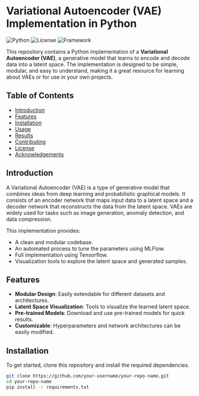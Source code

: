 # Variational Autoencoder (VAE) Implementation in Python

![Python](https://img.shields.io/badge/Python-3.8%2B-blue)
![License](https://img.shields.io/badge/License-MIT-green)
![Framework](https://img.shields.io/badge/Framework-PyTorch/TensorFlow-red) <!-- Choose the framework you used -->

This repository contains a Python implementation of a **Variational Autoencoder (VAE)**, a generative model that learns to encode and decode data into a latent space. The implementation is designed to be simple, modular, and easy to understand, making it a great resource for learning about VAEs or for use in your own projects.

## Table of Contents
- [Introduction](#introduction)
- [Features](#features)
- [Installation](#installation)
- [Usage](#usage)
- [Results](#results)
- [Contributing](#contributing)
- [License](#license)
- [Acknowledgements](#acknowledgements)

## Introduction
A Variational Autoencoder (VAE) is a type of generative model that combines ideas from deep learning and probabilistic graphical models. It consists of an encoder network that maps input data to a latent space and a decoder network that reconstructs the data from the latent space. VAEs are widely used for tasks such as image generation, anomaly detection, and data compression.

This implementation provides:
- A clean and modular codebase.
- An automated process to tune the parameters using MLFlow.
- Full implementation using Tensorflow.
- Visualization tools to explore the latent space and generated samples.

## Features
- **Modular Design**: Easily extendable for different datasets and architectures.
- **Latent Space Visualization**: Tools to visualize the learned latent space.
- **Pre-trained Models**: Download and use pre-trained models for quick results.
- **Customizable**: Hyperparameters and network architectures can be easily modified.

## Installation
To get started, clone this repository and install the required dependencies.

```bash
git clone https://github.com/your-username/your-repo-name.git
cd your-repo-name
pip install -r requirements.txt
